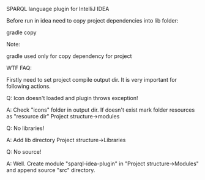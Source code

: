 SPARQL language plugin for IntelliJ IDEA


Before run in idea need to copy project dependencies into lib folder:
 
gradle copy


Note:

gradle used only for copy dependency for project


WTF FAQ:

Firstly need to set project compile output dir. It is very important for following actions.


Q: Icon doesn't loaded and plugin throws exception!

A: Check "icons" folder in output dir. If doesn't exist mark folder resources as "resource dir" Project structure->modules

Q: No libraries!

A: Add lib directory Project structure->Libraries

Q: No source!

A: Well. Create module "sparql-idea-plugin" in "Project structure->Modules" and append source "src" directory.

